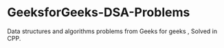 # GeeksforGeeks-DSA-Problems
 Data structures and algorithms problems from Geeks for geeks , Solved in CPP.
